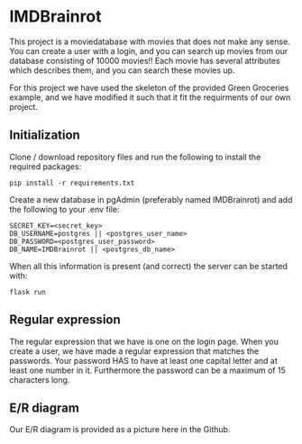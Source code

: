 # IMDBrainrot

This project is a moviedatabase with movies that does not make any sense. You can create a user with a login, and you can search up movies from our database consisting of 10000 movies!! Each movie has several attributes which describes them, and you can search these movies up.

For this project we have used the skeleton of the provided Green Groceries example, and we have modified it such that it fit the requirments of our own project.

## Initialization 

Clone / download repository files and run the following to install the required packages:

    pip install -r requirements.txt

Create a new database in pgAdmin (preferably named IMDBrainrot) and add the following to your .env file:

    SECRET_KEY=<secret_key>
    DB_USERNAME=postgres || <postgres_user_name>
    DB_PASSWORD=<postgres_user_password>
    DB_NAME=IMDBrainrot || <postgres_db_name>

When all this information is present (and correct) the server can be started with:

    flask run


## Regular expression

The regular expression that we have is one on the login page. When you create a user, we have made a regular expression that matches the passwords. Your password HAS to have at least one capital letter and at least one number in it. Furthermore the password can be a maximum of 15 characters long.


## E/R diagram

Our E/R diagram is provided as a picture here in the Github.
